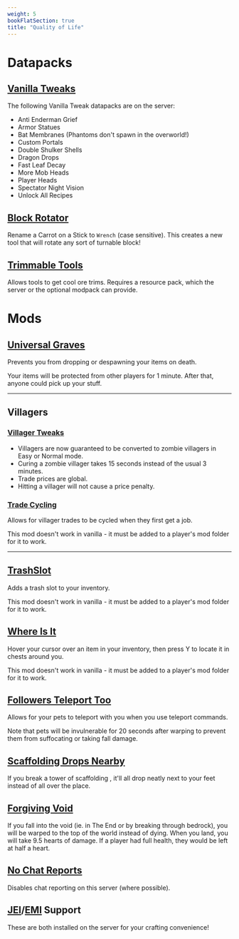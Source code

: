 ```yaml
---
weight: 5
bookFlatSection: true
title: "Quality of Life"
---
```


# Datapacks

## [Vanilla Tweaks](https://vanillatweaks.net/)

The following Vanilla Tweak datapacks are on the server:

- Anti Enderman Grief
- Armor Statues
- Bat Membranes (Phantoms don't spawn in the overworld!)
- Custom Portals
- Double Shulker Shells
- Dragon Drops
- Fast Leaf Decay
- More Mob Heads
- Player Heads
- Spectator Night Vision
- Unlock All Recipes

## [Block Rotator](https://github.com/GoldenDelicios/block_rotator)

Rename a Carrot on a Stick to `Wrench` (case sensitive). This creates a new tool that will rotate any sort of turnable block!

## [Trimmable Tools](https://modrinth.com/datapack/trimmable-tools?hl=en-US)

Allows tools to get cool ore trims. Requires a resource pack, which the server or the optional modpack can provide.

# Mods

## [Universal Graves](https://modrinth.com/mod/universal-graves?hl=en-US)

Prevents you from dropping or despawning your items on death.

Your items will be protected from other players for 1 minute. After that, anyone could pick up your stuff.

---------
## Villagers

### [Villager Tweaks](https://www.curseforge.com/minecraft/mc-mods/villagertweaks)

- Villagers are now guaranteed to be converted to zombie villagers in Easy or Normal mode.
- Curing a zombie villager takes 15 seconds instead of the usual 3 minutes.
- Trade prices are global.
- Hitting a villager will not cause a price penalty.

### [Trade Cycling](https://modrinth.com/mod/trade-cycling)

Allows for villager trades to be cycled when they first get a job.

This mod doesn't work in vanilla - it must be added to a player's mod folder for it to work.

---------

## [TrashSlot](https://modrinth.com/mod/trashslot?hl=en-US)

Adds a trash slot to your inventory.

This mod doesn't work in vanilla - it must be added to a player's mod folder for it to work.

## [Where Is It](https://modrinth.com/mod/where-is-it)

Hover your cursor over an item in your inventory, then press Y to locate it in chests around you.

This mod doesn't work in vanilla - it must be added to a player's mod folder for it to work.

## [Followers Teleport Too](https://modrinth.com/mod/followers-teleport-too)

Allows for your pets to teleport with you when you use teleport commands.

Note that pets will be invulnerable for 20 seconds after warping to prevent them from suffocating or taking fall damage.

## [Scaffolding Drops Nearby](https://modrinth.com/mod/scaffolding-drops-nearby)

If you break a tower of scaffolding , it'll all drop neatly next to your feet instead of all over the place.

## [Forgiving Void](https://modrinth.com/mod/forgiving-void?hl=en-US)

If you fall into the void (ie. in The End or by breaking through bedrock), you will be warped to the top of the world instead of dying. When you land, you will take 9.5 hearts of damage. If a player had full health, they would be left at half a heart.

## [No Chat Reports](https://modrinth.com/mod/no-chat-reports/versions?hl=en-US)

Disables chat reporting on this server (where possible).

## [JEI](https://modrinth.com/mod/jei?hl=en-US)/[EMI](https://modrinth.com/mod/emi?hl=en-US) Support

These are both installed on the server for your crafting convenience!